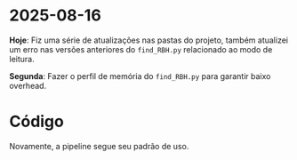 # 2025-08-16
**Hoje**: Fiz uma série de atualizações nas pastas do projeto, também atualizei um erro nas versões anteriores do `find_RBH.py` relacionado ao modo de leitura. 

**Segunda**: Fazer o perfil de memória do `find_RBH.py` para garantir baixo overhead.

# Código
Novamente, a pipeline segue seu padrão de uso.
